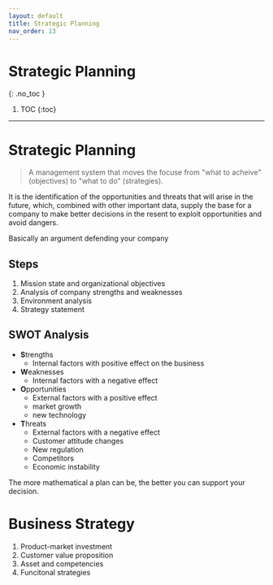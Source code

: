```yaml
---
layout: default
title: Strategic Planning
nav_order: 13
---
```


# Strategic Planning
{: .no_toc }

1. TOC
{:toc}

---

# Strategic Planning

> A management system that moves the focuse from "what to acheive" (objectives) to "what to do" (strategies).

It is the identification of the opportunities and threats that will arise in the future, which, combined with other important data, supply the base for a company to make better decisions in the resent to exploit opportunities and avoid dangers.

Basically an argument defending your company

## Steps

1. Mission state and organizational objectives
2. Analysis of company strengths and weaknesses
3. Environment analysis
4. Strategy statement

## SWOT Analysis

- **S**trengths
  - Internal factors with positive effect on the business
- **W**eaknesses
  - Internal factors with a negative effect
- **O**pportunities
  - External factors with a positive effect
  - market growth
  - new technology
- **T**hreats
  - External factors with a negative effect
  - Customer attitude changes
  - New regulation
  - Competitors
  - Economic instability

The more mathematical a plan can be, the better you can support your decision.

# Business Strategy

1. Product-market investment
2. Customer value proposition
3. Asset and competencies
4. Funcitonal strategies